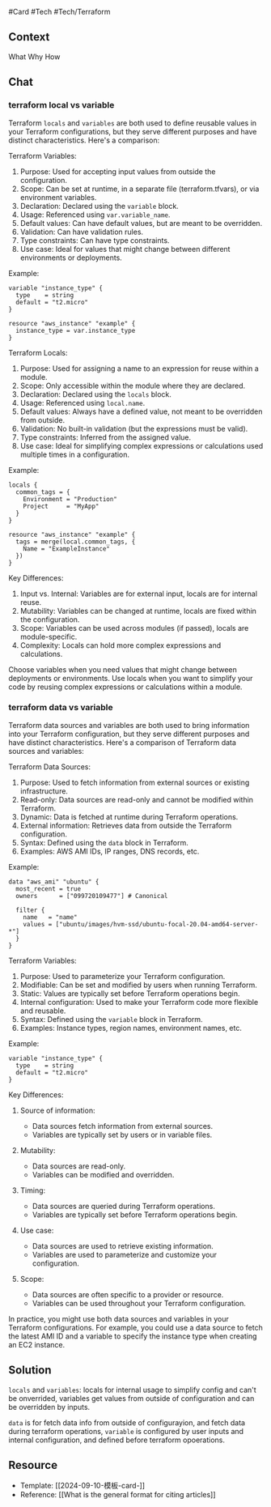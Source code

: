 #Card #Tech #Tech/Terraform

## Context

What
Why
How

## Chat

### terraform local vs variable

Terraform `locals` and `variables` are both used to define reusable values in your Terraform configurations, but they serve different purposes and have distinct characteristics. Here's a comparison:

Terraform Variables:

1. Purpose: Used for accepting input values from outside the configuration.
2. Scope: Can be set at runtime, in a separate file (terraform.tfvars), or via environment variables.
3. Declaration: Declared using the `variable` block.
4. Usage: Referenced using `var.variable_name`.
5. Default values: Can have default values, but are meant to be overridden.
6. Validation: Can have validation rules.
7. Type constraints: Can have type constraints.
8. Use case: Ideal for values that might change between different environments or deployments.

Example:

```hcl
variable "instance_type" {
  type    = string
  default = "t2.micro"
}

resource "aws_instance" "example" {
  instance_type = var.instance_type
}
```

Terraform Locals:

1. Purpose: Used for assigning a name to an expression for reuse within a module.
2. Scope: Only accessible within the module where they are declared.
3. Declaration: Declared using the `locals` block.
4. Usage: Referenced using `local.name`.
5. Default values: Always have a defined value, not meant to be overridden from outside.
6. Validation: No built-in validation (but the expressions must be valid).
7. Type constraints: Inferred from the assigned value.
8. Use case: Ideal for simplifying complex expressions or calculations used multiple times in a configuration.

Example:

```hcl
locals {
  common_tags = {
    Environment = "Production"
    Project     = "MyApp"
  }
}

resource "aws_instance" "example" {
  tags = merge(local.common_tags, {
    Name = "ExampleInstance"
  })
}
```

Key Differences:

1. Input vs. Internal: Variables are for external input, locals are for internal reuse.
2. Mutability: Variables can be changed at runtime, locals are fixed within the configuration.
3. Scope: Variables can be used across modules (if passed), locals are module-specific.
4. Complexity: Locals can hold more complex expressions and calculations.

Choose variables when you need values that might change between deployments or environments. Use locals when you want to simplify your code by reusing complex expressions or calculations within a module.

### terraform data vs variable

Terraform data sources and variables are both used to bring information into your Terraform configuration, but they serve different purposes and have distinct characteristics. Here's a comparison of Terraform data sources and variables:

Terraform Data Sources:

1. Purpose: Used to fetch information from external sources or existing infrastructure.
2. Read-only: Data sources are read-only and cannot be modified within Terraform.
3. Dynamic: Data is fetched at runtime during Terraform operations.
4. External information: Retrieves data from outside the Terraform configuration.
5. Syntax: Defined using the `data` block in Terraform.
6. Examples: AWS AMI IDs, IP ranges, DNS records, etc.

Example:

```hcl
data "aws_ami" "ubuntu" {
  most_recent = true
  owners      = ["099720109477"] # Canonical

  filter {
    name   = "name"
    values = ["ubuntu/images/hvm-ssd/ubuntu-focal-20.04-amd64-server-*"]
  }
}
```

Terraform Variables:

1. Purpose: Used to parameterize your Terraform configuration.
2. Modifiable: Can be set and modified by users when running Terraform.
3. Static: Values are typically set before Terraform operations begin.
4. Internal configuration: Used to make your Terraform code more flexible and reusable.
5. Syntax: Defined using the `variable` block in Terraform.
6. Examples: Instance types, region names, environment names, etc.

Example:

```hcl
variable "instance_type" {
  type    = string
  default = "t2.micro"
}
```

Key Differences:

1. Source of information:

    - Data sources fetch information from external sources.
    - Variables are typically set by users or in variable files.

2. Mutability:

    - Data sources are read-only.
    - Variables can be modified and overridden.

3. Timing:

    - Data sources are queried during Terraform operations.
    - Variables are typically set before Terraform operations begin.

4. Use case:

    - Data sources are used to retrieve existing information.
    - Variables are used to parameterize and customize your configuration.

5. Scope:
    - Data sources are often specific to a provider or resource.
    - Variables can be used throughout your Terraform configuration.

In practice, you might use both data sources and variables in your Terraform configurations. For example, you could use a data source to fetch the latest AMI ID and a variable to specify the instance type when creating an EC2 instance.

## Solution

`locals` and `variables`: locals for internal usage to simplify config and can't be onverrided, variables get values from outside of configuration and can be overridden by inputs.

`data` is for fetch data info from outside of configurayion, and fetch data during terraform operations, `variable` is configured by user inputs and internal configuration, and defined before terraform opoerations.

## Resource

- Template: [[2024-09-10-模板-card-<subject>]]
- Reference: [[What is the general format for citing articles]]
